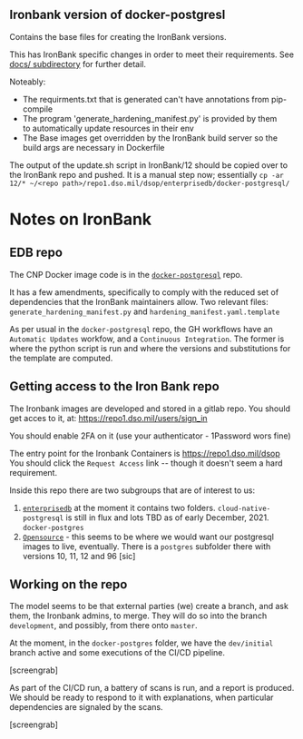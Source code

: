 ## Ironbank version of docker-postgresl

Contains the base files for creating the IronBank versions.

This has IronBank specific changes in order to meet their requirements.
See [docs/ subdirectory](docs/ironbank.md) for further detail.

Noteably: 
 - The requirments.txt that is generated can't have annotations from pip-compile
 - The program 'generate_hardening_manifest.py' is provided by them \
	to automatically update resources in their env
 - The Base images get overridden by the IronBank build server so the build args 
	are necessary in Dockerfile



The output of the update.sh script in IronBank/12 should be copied over to the IronBank repo and pushed. 
It is a manual step now; essentially ```cp -ar 12/* ~/<repo path>/repo1.dso.mil/dsop/enterprisedb/docker-postgresql/```




# Notes on IronBank

## EDB repo

The CNP Docker image code is in the [`docker-postgresql`](https://github.com/EnterpriseDB/docker-postgresql/) repo.

It has a few amendments, specifically to comply with the reduced set of dependencies
that the IronBank maintainers allow.
Two relevant files: `generate_hardening_manifest.py` and `hardening_manifest.yaml.template`

As per usual in the `docker-postgresql` repo, the GH workflows have an `Automatic Updates`
workfow, and a `Continuous Integration`. The former is where the python script is run
and where the versions and substitutions for the template are computed.

## Getting access to the Iron Bank repo

The Ironbank images are developed and stored in a gitlab repo.
You should get acces to it, at:
https://repo1.dso.mil/users/sign_in

You should enable 2FA on it (use your authenticator - 1Password wors fine)

The entry point for the Ironbank Containers is https://repo1.dso.mil/dsop
You should click the `Request Access` link -- though it doesn't seem a hard requirement.

Inside this repo there are two subgroups that are of interest to us:

1. [`enterprisedb`](https://repo1.dso.mil/dsop?filter=enterprisedb)
  at the moment it contains two folders. `cloud-native-postgresql` is still in flux and lots TBD
  as of early December, 2021.
  `docker-postgres` 
2. [`Opensource`](https://repo1.dso.mil/dsop/opensource) - this seems to be where we
  would want our postgresql images to live, eventually.
  There is a `postgres` subfolder there with versions 10, 11, 12 and 96 [sic]

## Working on the repo

The model seems to be that external parties (we) create a branch, and ask them, the
Ironbank admins, to merge.  They will do so into the branch `development`, and
possibly, from there onto `master`.

At the moment, in the `docker-postgres` folder, we have the `dev/initial` branch active
and some executions of the CI/CD pipeline.

[screengrab]

As part of the CI/CD run, a battery of scans is run, and a report is produced.
We should be ready to respond to it with explanations, when particular dependencies are
signaled by the scans.

[screengrab]
